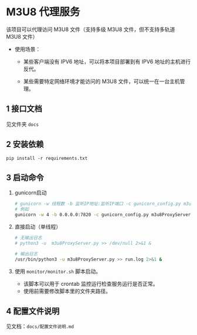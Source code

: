 # M3U8 代理服务

该项目可以代理访问 M3U8 文件（支持多级 M3U8 文件，但不支持多轨道 M3U8 文件）

- 使用场景：

  - 某些客户端没有 IPV6 地址，可以将本项目部署到有 IPV6 地址的主机进行反代。

  - 某些需要特定网络环境才能访问的 M3U8 文件，可以统一在一台主机管理。

## 1 接口文档

见文件夹 `docs`

## 2 安装依赖

`pip install -r requirements.txt`

## 3 启动命令

1. gunicorn启动

   ```sh
   # gunicorn -w 线程数 -b 监听IP地址:监听IP端口 -c gunicorn_config.py m3u8ProxyServer:app
   # 例如
   gunicorn -w 4 -b 0.0.0.0:7820 -c gunicorn_config.py m3u8ProxyServer:app
   ```

2. 直接启动（单线程）

   ```sh
   # 无输出日志
   # python3 -u  m3u8ProxyServer.py >> /dev/null 2>&1 &
   
   # 输出日志
   /usr/bin/python3 -u m3u8ProxyServer.py >> run.log 2>&1 &
   ```

3. 使用 `monitor/monitor.sh` 脚本启动。

   - 该脚本可以用于 crontab 监控运行检查服务运行是否正常。
   - 使用前需要修改脚本里的文件夹路径。

## 4 配置文件说明

见文档：`docs/配置文件说明.md`
